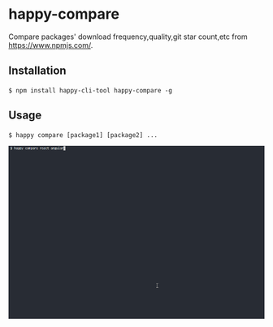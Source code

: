 # happy-compare

Compare packages' download frequency,quality,git star count,etc from https://www.npmjs.com/.


## Installation

```shell
$ npm install happy-cli-tool happy-compare -g
```

## Usage

```shell
$ happy compare [package1] [package2] ...
```

![screenshots](https://github.com/buyan302/happy-cli-tool/blob/main/compare.gif)
